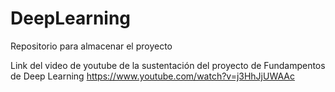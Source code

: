 # DeepLearning
Repositorio para almacenar el proyecto

Link del video de youtube de la sustentación del proyecto de Fundampentos de Deep Learning
https://www.youtube.com/watch?v=j3HhJjUWAAc
